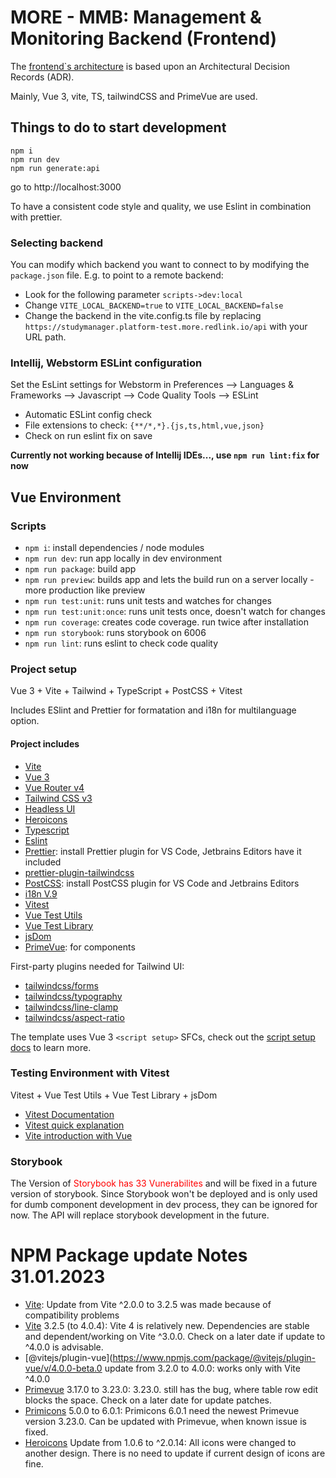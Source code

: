 # MORE - MMB: Management & Monitoring Backend (Frontend)

The [frontend`s architecture](docs/adr) is based upon an Architectural Decision Records (ADR).

Mainly, Vue 3, vite, TS, tailwindCSS and PrimeVue are used.

## Things to do to start development
```
npm i
npm run dev
npm run generate:api
```
go to http://localhost:3000

To have a consistent code style and quality, we use Eslint in combination with prettier.

### Selecting backend 

You can modify which backend you want to connect to by modifying the `package.json` file. E.g. to point to a remote backend:
- Look for the following parameter `scripts->dev:local`
- Change `VITE_LOCAL_BACKEND=true` to `VITE_LOCAL_BACKEND=false`
- Change the backend in the vite.config.ts file by replacing `https://studymanager.platform-test.more.redlink.io/api` with your URL path.

### Intellij, Webstorm ESLint configuration
Set the EsLint settings for Webstorm in Preferences --> Languages & Frameworks --> Javascript --> Code Quality Tools --> ESLint

- Automatic ESLint config check
- File extensions to check: `{**/*,*}.{js,ts,html,vue,json}`
- Check on run eslint fix on save

**Currently not working because of Intellij IDEs..., use `npm run lint:fix` for now**

## Vue Environment

### Scripts

- `npm i`: install dependencies / node modules
- `npm run dev`: run app locally in dev environment
- `npm run package`: build app
- `npm run preview`: builds app and lets the build run on a server locally - more production like preview
- `npm run test:unit`: runs unit tests and watches for changes
- `npm run test:unit:once`: runs unit tests once, doesn't watch for changes
- `npm run coverage`: creates code coverage. run twice after installation
- `npm run storybook`: runs storybook on 6006
- `npm run lint`: runs eslint to check code quality


### Project setup

Vue 3 + Vite + Tailwind + TypeScript + PostCSS + Vitest

Includes ESlint and Prettier for formatation and i18n for multilanguage option.

#### Project includes
- [Vite](https://vitejs.dev/guide/)
- [Vue 3](https://staging.vuejs.org/guide/introduction.html)
- [Vue Router v4](https://github.com/vuejs/vue-router-next)
- [Tailwind CSS v3](https://tailwindcss.com/docs/configuration)
- [Headless UI](https://headlessui.dev/vue/menu)
- [Heroicons](https://github.com/tailwindlabs/heroicons#vue)
- [Typescript](https://www.typescriptlang.org/)
- [Eslint](https://eslint.org/docs/user-guide/getting-started)
- [Prettier](https://prettier.io/docs/en/install.html): install Prettier plugin for VS Code, Jetbrains Editors have it included
- [prettier-plugin-tailwindcss](https://tailwindcss.com/blog/automatic-class-sorting-with-prettier)
- [PostCSS](https://postcss.org/): install PostCSS plugin for VS Code and Jetbrains Editors
- [i18n V.9](https://vue-i18n.intlify.dev/)
- [Vitest](https://vitest.dev/)
- [Vue Test Utils](https://github.com/vuejs/test-utils)
- [Vue Test Library](https://testing-library.com/docs/vue-testing-library/intro/)
- [jsDom](https://github.com/jsdom/jsdom)
- [PrimeVue](https://www.primefaces.org/primevue/): for components

First-party plugins needed for Tailwind UI:

- [tailwindcss/forms](https://github.com/tailwindlabs/tailwindcss-forms)
- [tailwindcss/typography](https://tailwindcss.com/docs/typography-plugin)
- [tailwindcss/line-clamp](https://github.com/tailwindlabs/tailwindcss-line-clamp)
- [tailwindcss/aspect-ratio](https://github.com/tailwindlabs/tailwindcss-aspect-ratio)


The template uses Vue 3 `<script setup>` SFCs, check out the [script setup docs](https://v3.vuejs.org/api/sfc-script-setup.html#sfc-script-setup) to learn more.


### Testing Environment with Vitest

Vitest + Vue Test Utils + Vue Test Library + jsDom

- [Vitest Documentation](https://vitest.dev/api/)
- [Vitest quick explanation](https://www.youtube.com/watch?v=snCLQmINqCU&ab_channel=LearnVue)
- [Vite introduction with Vue](https://www.youtube.com/watch?v=FJRuG85tXV0&ab_channel=ProgramWithErik)


### Storybook
The Version of <font color="red">Storybook has 33 Vunerabilites </font> and will be fixed
in a future version of storybook. Since Storybook won't be deployed and is only used for
dumb component development in dev process, they can be ignored for now. The API will
replace storybook development in the future.


# NPM Package update Notes 31.01.2023

- [Vite](https://vitejs.dev/): Update from Vite ^2.0.0 to 3.2.5 was made because of compatibility problems
- [Vite](https://vitejs.dev/) 3.2.5 (to 4.0.4): Vite 4 is relatively new. Dependencies are stable and dependent/working on Vite ^3.0.0. Check on a later date if update to ^4.0.0 is  advisable.
- [@vitejs/plugin-vue](https://www.npmjs.com/package/@vitejs/plugin-vue/v/4.0.0-beta.0 update from 3.2.0 to 4.0.0: works only with Vite ^4.0.0
- [Primevue](https://primevue.org/) 3.17.0 to 3.23.0: 3.23.0. still has the bug, where table row edit blocks the space. Check on a later date for update patches.
- [Primicons](https://www.primefaces.org/diamond/icons.xhtml) 5.0.0 to 6.0.1:  Primicons 6.0.1 need the newest Primevue version 3.23.0. Can be updated with Primevue, when known issue is fixed.
- [Heroicons](https://heroicons.com/) Update from 1.0.6 to ^2.0.14: All icons were changed to another design. There is no need to update if current design of icons are fine.
